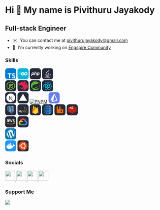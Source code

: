Hi 👋 My name is Pivithuru Jayakody
===================================

Full-stack Engineer
-------------------

* ✉️  You can contact me at [pivithurujayakody@gmail.com](mailto:pivithurujayakody@gmail.com)
* 🚀  I'm currently working on [Engspire Community](http://engspire.lk)

### Skills


<p align="left">
<a href="https://www.typescriptlang.org" target="_blank" rel="noreferrer"><img src="https://raw.githubusercontent.com/tandpfun/skill-icons/main/icons/TypeScript.svg" width="36" height="36" alt="Java" /></a>
<a href="https://go.dev/doc/" target="_blank" rel="noreferrer"><img src="https://raw.githubusercontent.com/tandpfun/skill-icons/main/icons/GoLang.svg" width="36" height="36" alt="Go" /></a>
<a href="https://www.php.net/" target="_blank" rel="noreferrer"><img src="https://raw.githubusercontent.com/tandpfun/skill-icons/main/icons/PHP-Dark.svg" width="36" height="36" alt="PHP" /></a>
<a href="https://www.oracle.com/java/" target="_blank" rel="noreferrer"><img src="https://raw.githubusercontent.com/tandpfun/skill-icons/main/icons/Java-Dark.svg" width="36" height="36" alt="Java" /></a>
<br/>
<a href="https://nodejs.org/en/" target="_blank" rel="noreferrer"><img src="https://raw.githubusercontent.com/tandpfun/skill-icons/main/icons/NodeJS-Dark.svg" width="36" height="36" alt="NodeJS" /></a>
<a href="https://docs.nestjs.com/" target="_blank" rel="noreferrer"><img src="https://raw.githubusercontent.com/tandpfun/skill-icons/main/icons/NestJS-Dark.svg" width="36" height="36" alt="NestJS" /></a>
<a href="https://spring.io/" target="_blank" rel="noreferrer"><img src="https://raw.githubusercontent.com/tandpfun/skill-icons/main/icons/Spring-Dark.svg" width="36" height="36" alt="Spring" /></a>
<a href="https://react.dev" target="_blank" rel="noreferrer"><img src="https://raw.githubusercontent.com/tandpfun/skill-icons/main/icons/React-Dark.svg" width="36" height="36" alt="React" /></a>
<br/>
<a href="https://nextjs.org" target="_blank" rel="noreferrer"><img src="https://raw.githubusercontent.com/tandpfun/skill-icons/main/icons/NextJS-Dark.svg" width="36" height="36" alt="NextJS" /></a>
<a href="https://vercel.com" target="_blank" rel="noreferrer"><img src="https://raw.githubusercontent.com/tandpfun/skill-icons/main/icons/Vercel-Dark.svg" width="36" height="36" alt="Vercel" /></a>
<a href="https://pnpm.io/" target="_blank" rel="noreferrer"><img src="https://raw.githubusercontent.com/tandpfun/skill-icons/main/icons/Pnpm-Dark.svg" width="36" height="36" alt="PNPM" /></a>
<a href="https://prisma.io/" target="_blank" rel="noreferrer"><img src="https://raw.githubusercontent.com/tandpfun/skill-icons/main/icons/Prisma.svg" width="36" height="36" alt="Prisma" /></a>
<br/>
<a href="https://www.postgresql.org/" target="_blank" rel="noreferrer"><img src="https://raw.githubusercontent.com/tandpfun/skill-icons/main/icons/PostgreSQL-Dark.svg" width="36" height="36" alt="PostgreSQL" /></a>
<a href="https://www.mysql.com/" target="_blank" rel="noreferrer"><img src="https://raw.githubusercontent.com/tandpfun/skill-icons/main/icons/MySQL-Dark.svg" width="36" height="36" alt="MySQL" /></a>
<a href="https://firebase.google.com/" target="_blank" rel="noreferrer"><img src="https://raw.githubusercontent.com/tandpfun/skill-icons/main/icons/Firebase-Dark.svg" width="36" height="36" alt="Firebase" /></a>
<a href="https://aws.amazon.com/pm/dynamodb/" target="_blank" rel="noreferrer"><img src="https://raw.githubusercontent.com/tandpfun/skill-icons/main/icons/DynamoDB-Dark.svg" width="36" height="36" alt="DynamoDB" /></a>
<a href="https://www.rabbitmq.com/" target="_blank" rel="noreferrer"><img src="https://raw.githubusercontent.com/tandpfun/skill-icons/main/icons/RabbitMQ-Dark.svg" width="36" height="36" alt="RabbitMQ" /></a>
<a href="https://redis.io/" target="_blank" rel="noreferrer"><img src="https://raw.githubusercontent.com/tandpfun/skill-icons/main/icons/Redis-Dark.svg" width="36" height="36" alt="Redis" /></a>
<br/>
<a href="https://aws.amazon.com" target="_blank" rel="noreferrer"><img src="https://raw.githubusercontent.com/tandpfun/skill-icons/main/icons/AWS-Dark.svg" width="36" height="36" alt="Amazon Web Services" /></a>
<a href="https://cloud.google.com/" target="_blank" rel="noreferrer"><img src="https://raw.githubusercontent.com/tandpfun/skill-icons/main/icons/GCP-Dark.svg" width="36" height="36" alt="Google Cloud" /></a>
<br/>
<a href="https://wordpress.com" target="_blank" rel="noreferrer"><img src="https://raw.githubusercontent.com/tandpfun/skill-icons/main/icons/Wordpress.svg" width="36" height="36" alt="Wordpress" /></a>
<br/>
<a href="https://www.docker.com/" target="_blank" rel="noreferrer"><img src="https://raw.githubusercontent.com/tandpfun/skill-icons/main/icons/Docker.svg" width="36" height="36" alt="Docker" /></a>
<a href="https://ubuntu.com" target="_blank" rel="noreferrer"><img src="https://raw.githubusercontent.com/tandpfun/skill-icons/main/icons/Ubuntu-Dark.svg" width="36" height="36" alt="Ubuntu" /></a>
</p>


### Socials

<p align="left"> <a href="https://www.facebook.com/pivee.xyz" target="_blank" rel="noreferrer"> <picture> <source media="(prefers-color-scheme: dark)" srcset="https://raw.githubusercontent.com/danielcranney/readme-generator/main/public/icons/socials/facebook-dark.svg" /> <source media="(prefers-color-scheme: light)" srcset="https://raw.githubusercontent.com/danielcranney/readme-generator/main/public/icons/socials/facebook.svg" /> <img src="https://raw.githubusercontent.com/danielcranney/readme-generator/main/public/icons/socials/facebook.svg" width="32" height="32" /> </picture> </a> <a href="https://www.github.com/pivee" target="_blank" rel="noreferrer"> <picture> <source media="(prefers-color-scheme: dark)" srcset="https://raw.githubusercontent.com/danielcranney/readme-generator/main/public/icons/socials/github-dark.svg" /> <source media="(prefers-color-scheme: light)" srcset="https://raw.githubusercontent.com/danielcranney/readme-generator/main/public/icons/socials/github.svg" /> <img src="https://raw.githubusercontent.com/danielcranney/readme-generator/main/public/icons/socials/github.svg" width="32" height="32" /> </picture> </a> <a href="https://www.linkedin.com/in/pivee" target="_blank" rel="noreferrer"> <picture> <source media="(prefers-color-scheme: dark)" srcset="https://raw.githubusercontent.com/danielcranney/readme-generator/main/public/icons/socials/linkedin-dark.svg" /> <source media="(prefers-color-scheme: light)" srcset="https://raw.githubusercontent.com/danielcranney/readme-generator/main/public/icons/socials/linkedin.svg" /> <img src="https://raw.githubusercontent.com/danielcranney/readme-generator/main/public/icons/socials/linkedin.svg" width="32" height="32" /> </picture> </a> <a href="https://www.youtube.com/@pivee" target="_blank" rel="noreferrer"> <picture> <source media="(prefers-color-scheme: dark)" srcset="https://raw.githubusercontent.com/danielcranney/readme-generator/main/public/icons/socials/youtube-dark.svg" /> <source media="(prefers-color-scheme: light)" srcset="https://raw.githubusercontent.com/danielcranney/readme-generator/main/public/icons/socials/youtube.svg" /> <img src="https://raw.githubusercontent.com/danielcranney/readme-generator/main/public/icons/socials/youtube.svg" width="32" height="32" /> </picture> </a></p>

### Support Me

<a href="https://www.buymeacoffee.com/pivee"><img src="https://cdn.buymeacoffee.com/buttons/v2/default-yellow.png" width="150"/></a>
